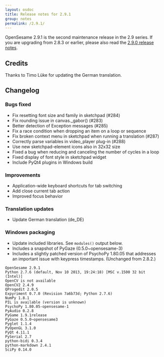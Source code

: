 ```yaml
---
layout: osdoc
title: Release notes for 2.9.1
group: notes
permalink: /2.9.1/
---
```


OpenSesame 2.9.1 is the second maintenance release in the 2.9 series. If you are upgrading from 2.8.3 or earlier, please also read the [2.9.0 release notes].

## Credits

Thanks to Timo Lüke for updating the German translation.

## Changelog

### Bugs fixed

- Fix resetting font size and family in sketchpad (#284)
- Fix rounding issue in canvas._gabor() (#283)
- Better detection of Exception messages (#285)
- Fix a race condition when dropping an item on a loop or sequence
- Fix broken context menu in sketchpad when running a translation (#287)
- Correctly parse variables in video_player plug-in (#288)
- Use new sketchpad-element icons also in 32x32 size
- Fixed a bug when reducing and canceling the number of cycles in a loop
- Fixed display of font style in sketchpad widget
- Include PyQt4 plugins in Windows build

### Improvements

- Application-wide keyboard shortcuts for tab switching
- Add close current tab action
- Improved focus behavior

### Translation updates

- Update German translation (de_DE)

### Windows packaging

- Update included libraries. See `modules()` output below.
- Includes a snapshot of PyGaze (0.5.0~opensesame-3)
- Includes a slightly patched version of PsychoPy 1.80.05 that addresses an important issue with keypress timestamps. (Unchanged from 2.8.2.)

~~~
OpenSesame 2.9.1
Python 2.7.6 (default, Nov 10 2013, 19:24:18) [MSC v.1500 32 bit (Intel)]
OpenCV is not available
OpenCV2 2.4.9
QProgedit 2.0.5
Expyriment 0.7.0 (Revision 7a6b73d; Python 2.7.6)
NumPy 1.8.1
PIL is available (version is unknown)
PsychoPy 1.80.05-opensesame-1
PyAudio 0.2.8
PyGame 1.9.1release
PyGaze 0.5.0~opensesame3
Pyglet 1.1.4
PyOpenGL 3.1.0
PyQt 4.11.1
PySerial 2.7
python-bidi 0.3.4
python-markdown 2.4.1
SciPy 0.14.0
~~~

[2.9.0 release notes]: /notes/2.9.0/
